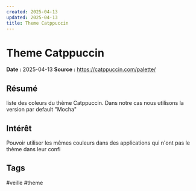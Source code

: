 ```yaml
---
created: 2025-04-13
updated: 2025-04-13
title: Theme Catppuccin
---
```

# Theme Catppuccin

**Date :** 2025-04-13
**Source :** https://catppuccin.com/palette/

## Résumé
liste des coleurs du thème Catppuccin.
Dans notre cas nous utilisons la version par default "Mocha"

## Intérêt
Pouvoir utiliser les mêmes couleurs dans des applications qui n'ont pas le thème dans leur confi

## Tags
#veille #theme
